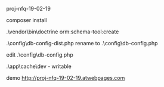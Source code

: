 proj-nfq-19-02-19

composer install

 .\vendor\bin\doctrine orm:schema-tool:create
 
 .\config\db-config-dist.php rename to  .\config\db-config.php
 
 edit .\config\db-config.php
 
 .\app\cache\dev - writable
 
 demo http://proj-nfq-19-02-19.atwebpages.com